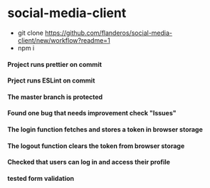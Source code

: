 # social-media-client

- git clone https://github.com/flanderos/social-media-client/new/workflow?readme=1
- npm i

#### Project runs prettier on commit
#### Prject runs ESLint on commit
#### The master branch is protected
#### Found one bug that needs improvement check "Issues"
#### The login function fetches and stores a token in browser storage
#### The logout function clears the token from browser storage
#### Checked that users can log in and access their profile
#### tested form validation

